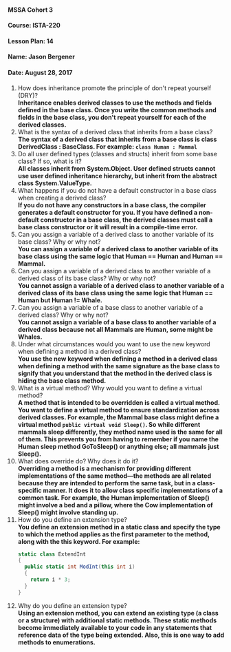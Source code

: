 #### MSSA Cohort 3
#### Course: ISTA-220
#### Lesson Plan: 14
#### Name: Jason Bergener
#### Date: August 28, 2017

1. How does inheritance promote the principle of don't repeat yourself (DRY)?  
**Inheritance enables derived classes to use the methods and fields defined in the base class. Once you write the common methods and fields in the base class, you don't repeat yourself for each of the derived classes.**
1. What is the syntax of a derived class that inherits from a base class?  
**The syntax of a derived class that inherits from a base class is class DerivedClass : BaseClass. For example: `class Human : Mammal`**
1. Do all user defined types (classes and structs) inherit from some base class? If so, what is it?  
**All classes inherit from System.Object. User defined structs cannot use user defined inheritance hierarchy, but inherit from the abstract class System.ValueType.**
1. What happens if you do not have a default constructor in a base class when creating a derived class?  
**If you do not have any constructors in a base class, the compiler generates a default constructor for you. If you have defined a non-default constructor in a base class, the derived classes must call a base class constructor or it will result in a compile-time error.**
1. Can you assign a variable of a derived class to another variable of its base class? Why or why not?  
**You can assign a variable of a derived class to another variable of its base class using the same logic that Human == Human and Human == Mammal.**
1. Can you assign a variable of a derived class to another variable of a derived class of its base class? Why or why not?  
**You cannot assign a variable of a derived class to another variable of a derived class of its base class using the same logic that Human == Human but Human != Whale.**
1. Can you assign a variable of a base class to another variable of a derived class? Why or why not?  
**You cannot assign a variable of a base class to another variable of a derived class because not all Mammals are Human, some might be Whales.**
1. Under what circumstances would you want to use the new keyword when defining a method in a derived class?  
**You use the new keyword when defining a method in a derived class when defining a method with the same signature as the base class to signify that you understand that the method in the derived class is hiding the base class method.**
1. What is a virtual method? Why would you want to define a virtual method?  
**A method that is intended to be overridden is called a virtual method. You want to define a virtual method to ensure standardization across derived classes. For example, the Mammal base class might define a virtual method `public virtual void Sleep()`. So while different mammals sleep differently, they method name used is the same for all of them. This prevents you from having to remember if you name the Human sleep method GoToSleep() or anything else; all mammals just Sleep().**
1. What does override do? Why does it do it?  
**Overriding a method is a mechanism for providing different implementations of the same method—the methods are all related because they are intended to perform the same task, but in a class-specific manner. It does it to allow class specific implementations of a common task. For example, the Human implementation of Sleep() might involve a bed and a pillow, where the Cow implementation of Sleep() might involve standing up.**
1. How do you define an extension type?  
**You define an extension method in a static class and specify the type to which the method applies as the first parameter to the method, along with the this keyword. For example:**
    ```csharp
    static class ExtendInt
    {
      public static int ModInt(this int i)
      {
        return i * 3;
      }
    }
    ```
1. Why do you define an extension type?  
**Using an extension method, you can extend an existing type (a class or a structure) with additional static methods. These static methods become immediately available to your code in any statements that reference data of the type being extended. Also, this is one way to add methods to enumerations.**

